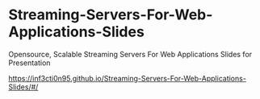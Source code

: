 # Streaming-Servers-For-Web-Applications-Slides
Opensource, Scalable Streaming Servers For Web Applications Slides for Presentation

https://inf3cti0n95.github.io/Streaming-Servers-For-Web-Applications-Slides/#/
